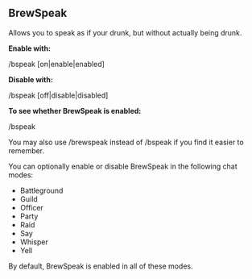## BrewSpeak

Allows you to speak as if your drunk, but without actually being drunk.



**Enable with:**

/bspeak [on|enable|enabled]



**Disable with:**

/bspeak [off|disable|disabled]



**To see whether BrewSpeak is enabled:**

/bspeak



You may also use /brewspeak instead of /bspeak if you find it easier to remember.

You can optionally enable or disable BrewSpeak in the following chat modes:



- Battleground
- Guild
- Officer
- Party
- Raid
- Say
- Whisper
- Yell

By default, BrewSpeak is enabled in all of these modes.